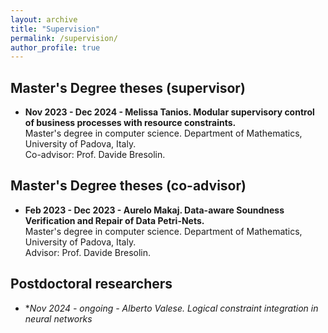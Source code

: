 ```yaml
---
layout: archive
title: "Supervision"
permalink: /supervision/
author_profile: true
---
```


## Master's Degree theses (supervisor)

- **Nov 2023 - Dec 2024 - Melissa Tanios. Modular supervisory control of business processes with resource
constraints.**<br/>Master's degree in computer science. Department of Mathematics, University of Padova, Italy.<br/>Co-advisor: Prof. Davide Bresolin.<br/>

## Master's Degree theses (co-advisor)

- **Feb 2023 - Dec 2023 - Aurelo Makaj. Data-aware Soundness Verification and Repair of Data Petri-Nets.**<br/>Master's degree in computer science. Department of Mathematics, University of Padova, Italy.<br/>Advisor: Prof. Davide Bresolin.<br/>

## Postdoctoral researchers

- **Nov 2024 - ongoing - Alberto Valese. Logical constraint integration in neural networks*<br/>
